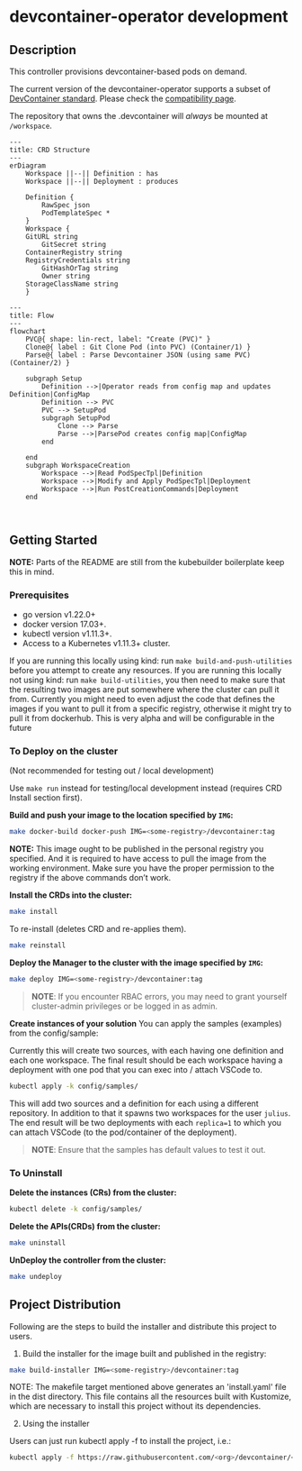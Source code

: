 # devcontainer-operator development

## Description
This controller provisions devcontainer-based pods on demand.

The current version of the devcontainer-operator supports a subset of [DevContainer standard](https://containers.dev/). Please check the [compatibility page](https://github.com/everproc/devcontainer-operator/blob/main/compatibility.md).

The repository that owns the .devcontainer will _always_ be mounted at `/workspace`.

```mermaid
---
title: CRD Structure
---
erDiagram
    Workspace ||--|| Definition : has
    Workspace ||--|| Deployment : produces

	Definition {
		RawSpec json
		PodTemplateSpec *
	}
	Workspace {
    GitURL string
		GitSecret string
    ContainerRegistry string
    RegistryCredentials string
		GitHashOrTag string
		Owner string
    StorageClassName string
	}
```


```mermaid
---
title: Flow
---
flowchart
	PVC@{ shape: lin-rect, label: "Create (PVC)" }
	Clone@{ label : Git Clone Pod (into PVC) (Container/1) }
	Parse@{ label : Parse Devcontainer JSON (using same PVC) (Container/2) }

	subgraph Setup
		Definition -->|Operator reads from config map and updates Definition|ConfigMap
		Definition --> PVC
		PVC --> SetupPod
		subgraph SetupPod
			Clone --> Parse
			Parse -->|ParsePod creates config map|ConfigMap
		end

	end
	subgraph WorkspaceCreation
		Workspace -->|Read PodSpecTpl|Definition
		Workspace -->|Modify and Apply PodSpecTpl|Deployment
		Workspace -->|Run PostCreationCommands|Deployment
	end



```

## Getting Started

**NOTE:** Parts of the README are still from the kubebuilder boilerplate keep this in mind.

### Prerequisites
- go version v1.22.0+
- docker version 17.03+.
- kubectl version v1.11.3+.
- Access to a Kubernetes v1.11.3+ cluster.

If you are running this locally using kind: run `make build-and-push-utilities` before you attempt to create any resources.
If you are running this locally not using kind: run `make build-utilities`, you then need to make sure that the resulting two images are put somewhere where the cluster can pull it from.
Currently you might need to even adjust the code that defines the images if you want to pull it from a specific registry, otherwise it might try to pull it from dockerhub.
This is very alpha and will be configurable in the future

### To Deploy on the cluster

(Not recommended for testing out / local development)

Use `make run` instead for testing/local development instead (requires CRD Install section first).

**Build and push your image to the location specified by `IMG`:**

```sh
make docker-build docker-push IMG=<some-registry>/devcontainer:tag
```

**NOTE:** This image ought to be published in the personal registry you specified.
And it is required to have access to pull the image from the working environment.
Make sure you have the proper permission to the registry if the above commands don’t work.

**Install the CRDs into the cluster:**

```sh
make install
```

To re-install (deletes CRD and re-applies them).

```sh
make reinstall
```

**Deploy the Manager to the cluster with the image specified by `IMG`:**

```sh
make deploy IMG=<some-registry>/devcontainer:tag
```

> **NOTE**: If you encounter RBAC errors, you may need to grant yourself cluster-admin
privileges or be logged in as admin.

**Create instances of your solution**
You can apply the samples (examples) from the config/sample:

Currently this will create two sources, with each having one definition and each one workspace.
The final result should be each workspace having a deployment with one pod that you can exec into / attach VSCode to.

```sh
kubectl apply -k config/samples/
```

This will add two sources and a definition for each using a different repository.
In addition to that it spawns two workspaces for the user `julius`.
The end result will be two deployments with each `replica=1` to which you can attach VSCode (to the pod/container of the deployment).

>**NOTE**: Ensure that the samples has default values to test it out.

### To Uninstall
**Delete the instances (CRs) from the cluster:**

```sh
kubectl delete -k config/samples/
```

**Delete the APIs(CRDs) from the cluster:**

```sh
make uninstall
```

**UnDeploy the controller from the cluster:**

```sh
make undeploy
```

## Project Distribution

Following are the steps to build the installer and distribute this project to users.

1. Build the installer for the image built and published in the registry:

```sh
make build-installer IMG=<some-registry>/devcontainer:tag
```

NOTE: The makefile target mentioned above generates an 'install.yaml'
file in the dist directory. This file contains all the resources built
with Kustomize, which are necessary to install this project without
its dependencies.

2. Using the installer

Users can just run kubectl apply -f <URL for YAML BUNDLE> to install the project, i.e.:

```sh
kubectl apply -f https://raw.githubusercontent.com/<org>/devcontainer/<tag or branch>/dist/install.yaml
```
